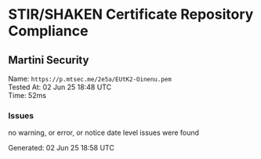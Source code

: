 # STIR/SHAKEN Certificate Repository Compliance

## Martini Security

Name: `https://p.mtsec.me/2e5a/EUtK2-Oinenu.pem`\
Tested At: 02 Jun 25 18:48 UTC\
Time: 52ms

### Issues

no warning, or error, or notice date level issues were found

Generated: 02 Jun 25 18:58 UTC